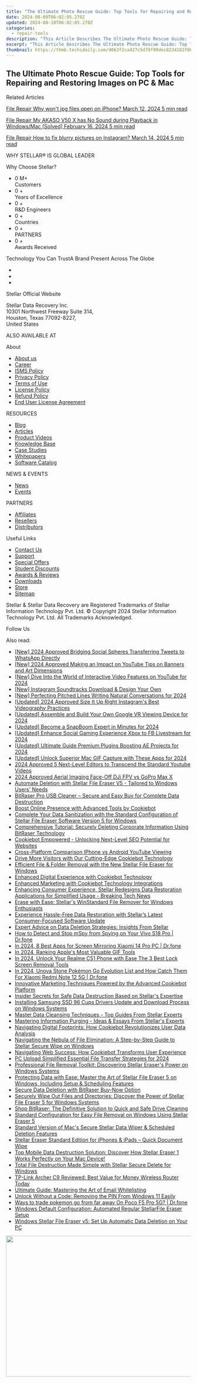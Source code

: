 ```yaml
---
title: "The Ultimate Photo Rescue Guide: Top Tools for Repairing and Restoring Images on PC & Mac"
date: 2024-08-09T06:02:05.270Z
updated: 2024-08-10T06:02:05.270Z
categories:
  - repair-tools
description: "This Article Describes The Ultimate Photo Rescue Guide: Top Tools for Repairing and Restoring Images on PC & Mac"
excerpt: "This Article Describes The Ultimate Photo Rescue Guide: Top Tools for Repairing and Restoring Images on PC & Mac"
thumbnail: https://thmb.techidaily.com/d063f2ca427c5d79f99dec8234182f00aa398e1a002cdcbe4fddf542d8d4ff20.jpg
---
```


## The Ultimate Photo Rescue Guide: Top Tools for Repairing and Restoring Images on PC & Mac

Related Articles

[File Repair  Why won't jpg files open on iPhone? March 12, 2024  5 min read](https://tools.techidaily.com/stellardata-recovery/buy-now/)

[File Repair  My AKASO V50 X has No Sound during Playback in Windows/Mac \[Solved\] February 16, 2024  5 min read ](https://tools.techidaily.com/stellardata-recovery/buy-now/)

[File Repair  How to fix blurry pictures on Instagram? March 14, 2024  5 min read](https://tools.techidaily.com/stellardata-recovery/buy-now/)

 WHY STELLAR® IS GLOBAL LEADER

 Why Choose Stellar?

* 0  M+  
Customers
* 0 +  
Years of Excellence
* 0 +  
R&D Engineers
* 0 +  
Countries
* 0 +  
PARTNERS
* 0 +  
Awards Received

 Technology You Can TrustA Brand Present Across The Globe

* [](https://www.stellarinfo.com/images/v7/ISO-27001-2013-Certificate.pdf)
* [](https://www.stellarinfo.com/images/v7/ISO-9001-2008Certificate.pdf)
* [](https://tools.techidaily.com/stellardata-recovery/buy-now/)

 Stellar Official Website

 Stellar Data Recovery Inc.  
 10301 Northwest Freeway Suite 314,  
 Houston, Texas 77092-8227,  
 United States

 ALSO AVAILABLE AT

 About

* [About us](https://tools.techidaily.com/stellardata-recovery/buy-now/)
* [Career](https://tools.techidaily.com/stellardata-recovery/buy-now/)
* [ISMS Policy](https://tools.techidaily.com/stellardata-recovery/buy-now/)
* [Privacy Policy](https://tools.techidaily.com/stellardata-recovery/buy-now/)
* [Terms of Use](https://tools.techidaily.com/stellardata-recovery/buy-now/)
* [License Policy](https://www.stellarinfo.com/software-licensing-usage.php)
* [Refund Policy](https://tools.techidaily.com/stellardata-recovery/buy-now/)
* [End User License Agreement](https://tools.techidaily.com/stellardata-recovery/buy-now/)

 RESOURCES

* [Blog](https://tools.techidaily.com/stellardata-recovery/buy-now/)
* [Articles](https://tools.techidaily.com/stellardata-recovery/buy-now/)
* [Product Videos](https://tools.techidaily.com/stellardata-recovery/buy-now/)
* [Knowledge Base](https://tools.techidaily.com/stellardata-recovery/buy-now/)
* [Case Studies](https://tools.techidaily.com/stellardata-recovery/buy-now/)
* [Whitepapers](https://tools.techidaily.com/stellardata-recovery/buy-now/)
* [Software Catalog](https://tools.techidaily.com/stellardata-recovery/buy-now/)

 NEWS & EVENTS

* [News](https://tools.techidaily.com/stellardata-recovery/buy-now/)
* [Events](https://www.stellarinfo.com/affiliate-summit/affiliate-summit.php)

 PARTNERS

* [Affiliates](https://tools.techidaily.com/stellardata-recovery/buy-now/)
* [Resellers](https://tools.techidaily.com/stellardata-recovery/buy-now/)
* [Distributors](https://tools.techidaily.com/stellardata-recovery/buy-now/)

 Useful Links

* [Contact Us](https://www.stellarinfo.com/contact/contact-us.php)
* [Support](https://tools.techidaily.com/stellardata-recovery/buy-now/)
* [Special Offers](https://tools.techidaily.com/stellardata-recovery/buy-now/)
* [Student Discounts](https://www.stellarinfo.com/student-discount/)
* [Awards & Reviews](https://tools.techidaily.com/stellardata-recovery/buy-now/)
* [Downloads](https://www.stellarinfo.com/download.php)
* [Store](https://tools.techidaily.com/stellardata-recovery/buy-now/)
* [Sitemap](https://www.stellarinfo.com/sitemap.php)

 Stellar & Stellar Data Recovery are Registered Trademarks of Stellar Information Technology Pvt. Ltd. © Copyright 2024 Stellar Information Technology Pvt. Ltd. All Trademarks Acknowledged.

Follow Us [](https://www.facebook.com/stellardata) [](https://twitter.com/stellarinfo) [](https://www.linkedin.com/company/stellardatarecovery/) [](https://www.youtube.com/c/stellardatarecovery)

<ins class="adsbygoogle"
     style="display:block"
     data-ad-format="autorelaxed"
     data-ad-client="ca-pub-7571918770474297"
     data-ad-slot="1223367746"></ins>



<ins class="adsbygoogle"
     style="display:block"
     data-ad-client="ca-pub-7571918770474297"
     data-ad-slot="8358498916"
     data-ad-format="auto"
     data-full-width-responsive="true"></ins>

<span class="atpl-alsoreadstyle">Also read:</span>
<div><ul>
<li><a href="https://twitter-videos.techidaily.com/new-2024-approved-bridging-social-spheres-transferring-tweets-to-whatsapp-directly/"><u>[New] 2024 Approved  Bridging Social Spheres  Transferring Tweets to WhatsApp Directly</u></a></li>
<li><a href="https://youtube-webster.techidaily.com/024-approved-making-an-impact-on-youtube-tips-on-banners-and-art-dimensions/"><u>[New] 2024 Approved  Making an Impact on YouTube  Tips on Banners and Art Dimensions</u></a></li>
<li><a href="https://facebook-video-footage.techidaily.com/new-dive-into-the-world-of-interactive-video-features-on-youtube-for-2024/"><u>[New] Dive Into the World of Interactive Video Features on YouTube for 2024</u></a></li>
<li><a href="https://extra-support.techidaily.com/new-instagram-soundtracks-download-and-design-your-own/"><u>[New] Instagram Soundtracks  Download & Design Your Own</u></a></li>
<li><a href="https://fox-info.techidaily.com/new-perfecting-pitched-lines-writing-natural-conversations-for-2024/"><u>[New] Perfecting Pitched Lines  Writing Natural Conversations for 2024</u></a></li>
<li><a href="https://instagram-clips.techidaily.com/updated-2024-approved-size-it-up-right-instagrams-best-videography-practices/"><u>[Updated] 2024 Approved  Size It Up Right  Instagram's Best Videography Practices</u></a></li>
<li><a href="https://vp-tips.techidaily.com/updated-assemble-and-build-your-own-google-vr-viewing-device-for-2024/"><u>[Updated] Assemble and Build Your Own Google VR Viewing Device for 2024</u></a></li>
<li><a href="https://snapchat-videos.techidaily.com/updated-become-a-snapboom-expert-in-minutes-for-2024/"><u>[Updated] Become a SnapBoom Expert in Minutes for 2024</u></a></li>
<li><a href="https://facebook-clips.techidaily.com/updated-enhance-social-gaming-experience-xbox-to-fb-livestream-for-2024/"><u>[Updated] Enhance Social Gaming Experience  Xbox to FB Livestream for 2024</u></a></li>
<li><a href="https://fox-http.techidaily.com/updated-ultimate-guide-premium-plugins-boosting-ae-projects-for-2024/"><u>[Updated] Ultimate Guide  Premium Plugins Boosting AE Projects for 2024</u></a></li>
<li><a href="https://screen-recording.techidaily.com/updated-unlock-superior-mac-gif-capture-with-these-apps-for-2024/"><u>[Updated] Unlock Superior Mac GIF Capture with These Apps for 2024</u></a></li>
<li><a href="https://youtube-clips.techidaily.com/2024-approved-5-next-level-editors-to-transcend-the-standard-youtube-videos/"><u>2024 Approved  5 Next-Level Editors to Transcend the Standard Youtube Videos</u></a></li>
<li><a href="https://article-knowledge.techidaily.com/2024-approved-aerial-imaging-face-off-dji-fpv-vs-gopro-max-x/"><u>2024 Approved  Aerial Imaging Face-Off  DJi FPV vs GoPro Max X</u></a></li>
<li><a href="https://data-safeguard.techidaily.com/automate-deletion-with-stellar-file-eraser-v5-tailored-to-windows-users-needs/"><u>Automate Deletion with Stellar File Eraser V5 - Tailored to Windows Users' Needs</u></a></li>
<li><a href="https://data-safeguard.techidaily.com/bitraser-pro-usb-cleaner-secure-and-easy-buy-for-complete-data-destruction/"><u>BitRaser Pro USB Cleaner – Secure and Easy Buy for Complete Data Destruction</u></a></li>
<li><a href="https://data-safeguard.techidaily.com/boost-online-presence-with-advanced-tools-by-cookiebot/"><u>Boost Online Presence with Advanced Tools by Cookiebot</u></a></li>
<li><a href="https://data-safeguard.techidaily.com/complete-your-data-sanitization-with-the-standard-configuration-of-stellar-file-eraser-software-version-5-for-windows/"><u>Complete Your Data Sanitization with the Standard Configuration of Stellar File Eraser Software Version 5 for Windows</u></a></li>
<li><a href="https://data-safeguard.techidaily.com/comprehensive-tutorial-securely-deleting-corporate-information-using-bitraser-technology/"><u>Comprehensive Tutorial: Securely Deleting Corporate Information Using BitRaser Technology</u></a></li>
<li><a href="https://data-safeguard.techidaily.com/cookiebot-empowered-unlocking-next-level-seo-potential-for-websites/"><u>Cookiebot Empowered - Unlocking Next-Level SEO Potential for Websites</u></a></li>
<li><a href="https://youtube-clips.techidaily.com/cross-platform-comparison-iphone-vs-android-youtube-viewing/"><u>Cross-Platform Comparison  IPhone vs Android YouTube Viewing</u></a></li>
<li><a href="https://data-safeguard.techidaily.com/drive-more-visitors-with-our-cutting-edge-cookiebot-technology/"><u>Drive More Visitors with Our Cutting-Edge Cookiebot Technology</u></a></li>
<li><a href="https://data-safeguard.techidaily.com/efficient-file-and-folder-removal-with-the-new-stellar-file-eraser-for-windows/"><u>Efficient File & Folder Removal with the New Stellar File Eraser for Windows</u></a></li>
<li><a href="https://data-safeguard.techidaily.com/enhanced-digital-experience-with-cookiebot-technology/"><u>Enhanced Digital Experience with Cookiebot Technology</u></a></li>
<li><a href="https://data-safeguard.techidaily.com/enhanced-marketing-with-cookiebot-technology-integrations/"><u>Enhanced Marketing with Cookiebot Technology Integrations</u></a></li>
<li><a href="https://data-safeguard.techidaily.com/enhancing-consumer-experience-stellar-redesigns-data-restoration-applications-for-simplified-usage-breaking-tech-news/"><u>Enhancing Consumer Experience, Stellar Redesigns Data Restoration Applications for Simplified Usage - Breaking Tech News</u></a></li>
<li><a href="https://data-safeguard.techidaily.com/erase-with-ease-stellars-winstandard-file-remover-for-windows-enthusiasts/"><u>Erase with Ease: Stellar's WinStandard File Remover for Windows Enthusiasts</u></a></li>
<li><a href="https://data-safeguard.techidaily.com/experience-hassle-free-data-restoration-with-stellars-latest-consumer-focused-software-update/"><u>Experience Hassle-Free Data Restoration with Stellar’s Latest Consumer-Focused Software Update</u></a></li>
<li><a href="https://data-safeguard.techidaily.com/expert-advice-on-data-deletion-strategies-insights-from-stellar/"><u>Expert Advice on Data Deletion Strategies: Insights From Stellar</u></a></li>
<li><a href="https://location-social.techidaily.com/how-to-detect-and-stop-mspy-from-spying-on-your-vivo-s18-pro-drfone-by-drfone-virtual-android/"><u>How to Detect and Stop mSpy from Spying on Your Vivo S18 Pro | Dr.fone</u></a></li>
<li><a href="https://screen-mirror.techidaily.com/in-2024-8-best-apps-for-screen-mirroring-xiaomi-14-pro-pc-drfone-by-drfone-android/"><u>In 2024, 8 Best Apps for Screen Mirroring Xiaomi 14 Pro PC | Dr.fone</u></a></li>
<li><a href="https://extra-guidance.techidaily.com/in-2024-ranking-apples-most-valuable-gif-tools/"><u>In 2024, Ranking Apple's Most Valuable GIF Tools</u></a></li>
<li><a href="https://easy-unlock-android.techidaily.com/in-2024-unlock-your-realme-c51-phone-with-ease-the-3-best-lock-screen-removal-tools-by-drfone-android/"><u>In 2024, Unlock Your Realme C51 Phone with Ease The 3 Best Lock Screen Removal Tools</u></a></li>
<li><a href="https://change-location.techidaily.com/in-2024-unova-stone-pokemon-go-evolution-list-and-how-catch-them-for-xiaomi-redmi-note-12-5g-drfone-by-drfone-virtual-android/"><u>In 2024, Unova Stone Pokémon Go Evolution List and How Catch Them For Xiaomi Redmi Note 12 5G | Dr.fone</u></a></li>
<li><a href="https://data-safeguard.techidaily.com/innovative-marketing-techniques-powered-by-the-advanced-cookiebot-platform/"><u>Innovative Marketing Techniques Powered by the Advanced Cookiebot Platform</u></a></li>
<li><a href="https://data-safeguard.techidaily.com/insider-secrets-for-safe-data-destruction-based-on-stellars-expertise/"><u>Insider Secrets for Safe Data Destruction Based on Stellar's Expertise</u></a></li>
<li><a href="https://hardware-updates.techidaily.com/installing-samsung-ssd-96-cups-drivers-update-and-download-process-on-windows-systems/"><u>Installing Samsung SSD 96 Cups Drivers Update and Download Process on Windows Systems</u></a></li>
<li><a href="https://data-safeguard.techidaily.com/master-data-cleansing-techniques-top-guides-from-stellar-experts/"><u>Master Data Cleansing Techniques - Top Guides From Stellar Experts</u></a></li>
<li><a href="https://data-safeguard.techidaily.com/mastering-information-purging-ideas-and-essays-from-stellars-experts/"><u>Mastering Information Purging - Ideas & Essays From Stellar's Experts</u></a></li>
<li><a href="https://data-safeguard.techidaily.com/navigating-digital-footprints-how-cookiebot-revolutionizes-user-data-analysis/"><u>Navigating Digital Footprints: How Cookiebot Revolutionizes User Data Analysis</u></a></li>
<li><a href="https://data-safeguard.techidaily.com/navigating-the-nebula-of-file-elimination-a-step-by-step-guide-to-stellar-secure-wipe-on-windows/"><u>Navigating the Nebula of File Elimination: A Step-by-Step Guide to Stellar Secure Wipe on Windows</u></a></li>
<li><a href="https://data-safeguard.techidaily.com/navigating-web-success-how-cookiebot-transforms-user-experience/"><u>Navigating Web Success: How Cookiebot Transforms User Experience</u></a></li>
<li><a href="https://extra-support.techidaily.com/pc-upload-simplified-essential-file-transfer-strategies-for-2024/"><u>PC Upload Simplified  Essential File Transfer Strategies for 2024</u></a></li>
<li><a href="https://data-safeguard.techidaily.com/professional-file-removal-toolkit-discovering-stellar-erasers-power-on-windows-systems/"><u>Professional File Removal Toolkit: Discovering Stellar Eraser's Power on Windows Systems</u></a></li>
<li><a href="https://data-safeguard.techidaily.com/protecting-data-with-ease-master-the-art-of-stellar-file-eraser-5-on-windows-including-setup-and-scheduling-features/"><u>Protecting Data with Ease: Master the Art of Stellar File Eraser 5 on Windows, Including Setup & Scheduling Features</u></a></li>
<li><a href="https://data-safeguard.techidaily.com/secure-data-deletion-with-bitraser-buy-now-option/"><u>Secure Data Deletion with BitRaser Buy-Now Option</u></a></li>
<li><a href="https://data-safeguard.techidaily.com/securely-wipe-out-files-and-directories-discover-the-power-of-stellar-file-eraser-5-for-windows-systems/"><u>Securely Wipe Out Files and Directories: Discover the Power of Stellar File Eraser 5 for Windows Systems</u></a></li>
<li><a href="https://data-safeguard.techidaily.com/shop-bitraser-the-definitive-solution-to-quick-and-safe-drive-cleaning/"><u>Shop BitRaser: The Definitive Solution to Quick and Safe Drive Cleaning</u></a></li>
<li><a href="https://data-safeguard.techidaily.com/standard-configuration-for-easy-file-removal-on-windows-using-stellar-eraser-5/"><u>Standard Configuration for Easy File Removal on Windows Using Stellar Eraser 5</u></a></li>
<li><a href="https://data-safeguard.techidaily.com/standard-version-of-macs-secure-stellar-data-wiper-and-scheduled-deletion-features/"><u>Standard Version of Mac's Secure Stellar Data Wiper & Scheduled Deletion Features</u></a></li>
<li><a href="https://data-safeguard.techidaily.com/stellar-eraser-standard-edition-for-iphones-and-ipads-quick-document-wipe/"><u>Stellar Eraser Standard Edition for iPhones & iPads – Quick Document Wipe</u></a></li>
<li><a href="https://data-safeguard.techidaily.com/1721202480634-top-mobile-data-destruction-solution-discover-how-stellar-eraser-1-works-perfectly-on-your-mac-device/"><u>Top Mobile Data Destruction Solution: Discover How Stellar Eraser 1 Works Perfectly on Your Mac Device!</u></a></li>
<li><a href="https://data-safeguard.techidaily.com/total-file-destruction-made-simple-with-stellar-secure-delete-for-windows/"><u>Total File Destruction Made Simple with Stellar Secure Delete for Windows</u></a></li>
<li><a href="https://buynow-help.techidaily.com/tp-link-archer-c9-reviewed-best-value-for-money-wireless-router-today/"><u>TP-Link Archer C9 Reviewed: Best Value for Money Wireless Router Today</u></a></li>
<li><a href="https://techno-recovery.techidaily.com/ultimate-guide-mastering-the-art-of-email-whitelisting/"><u>Ultimate Guide: Mastering the Art of Email Whitelisting</u></a></li>
<li><a href="https://tech-renaissance.techidaily.com/unlock-without-a-code-removing-the-pin-from-windows-11-easily/"><u>Unlock Without a Code: Removing the PIN From Windows 11 Easily</u></a></li>
<li><a href="https://pokemon-go-android.techidaily.com/ways-to-trade-pokemon-go-from-far-away-on-poco-f5-pro-5g-drfone-by-drfone-virtual-android/"><u>Ways to trade pokemon go from far away On Poco F5 Pro 5G? | Dr.fone</u></a></li>
<li><a href="https://data-safeguard.techidaily.com/windows-default-configuration-automated-regular-stellarfile-eraser-setup/"><u>Windows Default Configuration: Automated Regular StellarFile Eraser Setup</u></a></li>
<li><a href="https://data-safeguard.techidaily.com/windows-stellar-file-eraser-v5-set-up-automatic-data-deletion-on-your-pc/"><u>Windows Stellar File Eraser v5: Set Up Automatic Data Deletion on Your PC</u></a></li>
</ul></div>

<!-- affiliate ads begin -->
<a href="https://ship7com.pxf.io/c/5597632/1509856/17634" target="_top" id="1509856"><img src="//a.impactradius-go.com/display-ad/17634-1509856" border="0" alt="" width="730" height="383"/></a>
<!-- affiliate ads end -->
